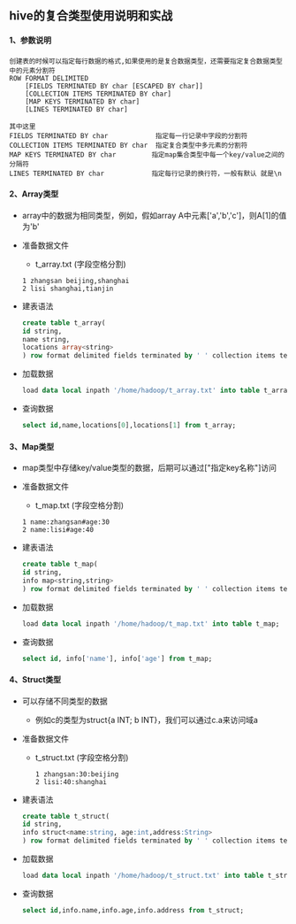 ## hive的复合类型使用说明和实战

#### 1、参数说明

~~~
创建表的时候可以指定每行数据的格式,如果使用的是复合数据类型，还需要指定复合数据类型中的元素分割符
ROW FORMAT DELIMITED 
	[FIELDS TERMINATED BY char [ESCAPED BY char]] 
	[COLLECTION ITEMS TERMINATED BY char]
	[MAP KEYS TERMINATED BY char] 
	[LINES TERMINATED BY char]
		
其中这里 
FIELDS TERMINATED BY char 	         指定每一行记录中字段的分割符
COLLECTION ITEMS TERMINATED BY char  指定复合类型中多元素的分割符
MAP KEYS TERMINATED BY char         指定map集合类型中每一个key/value之间的分隔符
LINES TERMINATED BY char            指定每行记录的换行符，一般有默认 就是\n 
~~~

#### 2、Array类型

* array中的数据为相同类型，例如，假如array A中元素['a','b','c']，则A[1]的值为'b'

* 准备数据文件

  *  t_array.txt  (字段空格分割)

  ~~~
  1 zhangsan beijing,shanghai
  2 lisi shanghai,tianjin
  ~~~

* 建表语法

  ~~~sql
  create table t_array(
  id string,
  name string,
  locations array<string>
  ) row format delimited fields terminated by ' ' collection items terminated by ',';
  ~~~

* 加载数据

  ~~~sql
  load data local inpath '/home/hadoop/t_array.txt' into table t_array;
  ~~~

* 查询数据

  ~~~sql
  select id,name,locations[0],locations[1] from t_array;
  ~~~

#### 3、Map类型

* map类型中存储key/value类型的数据，后期可以通过["指定key名称"]访问

* 准备数据文件

  -  t_map.txt  (字段空格分割)

    ~~~
    1 name:zhangsan#age:30
    2 name:lisi#age:40
    ~~~

* 建表语法

  ~~~sql
  create table t_map(
  id string,
  info map<string,string>
  ) row format delimited fields terminated by ' ' collection items terminated by '#' map keys terminated by ':';
  
  ~~~

* 加载数据

  ~~~sql
  load data local inpath '/home/hadoop/t_map.txt' into table t_map;
  ~~~

* 查询数据

  ~~~sql
  select id, info['name'], info['age'] from t_map;
  ~~~



#### 4、Struct类型

* 可以存储不同类型的数据

  * 例如c的类型为struct{a INT; b INT}，我们可以通过c.a来访问域a

* 准备数据文件

  - t_struct.txt  (字段空格分割)

    ~~~
    1 zhangsan:30:beijing
    2 lisi:40:shanghai
    ~~~

* 建表语法

  ```sql
  create table t_struct(
  id string,
  info struct<name:string, age:int,address:String>
  ) row format delimited fields terminated by ' ' collection items terminated by ':' ;
  ```

- 加载数据

  ```sql
  load data local inpath '/home/hadoop/t_struct.txt' into table t_struct;
  ```

- 查询数据

  ```sql
  select id,info.name,info.age,info.address from t_struct;
  ```





